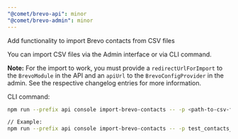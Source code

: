 ```yaml
---
"@comet/brevo-api": minor
"@comet/brevo-admin": minor
---
```


Add functionality to import Brevo contacts from CSV files

You can import CSV files via the Admin interface or via CLI command.

**Note:** For the import to work, you must provide a `redirectUrlForImport` to the `BrevoModule` in the API and an `apiUrl` to the `BrevoConfigProvider` in the admin. See the respective changelog entries for more information.

CLI command:

```bash
npm run --prefix api console import-brevo-contacts -- -p <path-to-csv-file> -s '<scope-json>' [--targetGroupIds <ids...>]

// Example:
npm run --prefix api console import-brevo-contacts -- -p test_contacts_import.csv -s '{"domain": "main", "language":"de"}' --targetGroupIds 2618c982-fdf8-4cab-9811-a21d3272c62c,c5197539-2529-48a7-9bd1-764e9620cbd2
```
